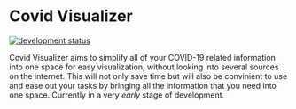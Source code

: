 # Covid Visualizer
[![development status](https://img.shields.io/badge/development%20status-prealpha-red.svg)](https://github.com/PracticalMetal/Covid-Visualizer)

Covid Visualizer aims to simplify all of your COVID-19 related information into one space for easy visualization, without looking into several sources on the internet. This will not only save time but will also be convinient to use and ease out your tasks by bringing all the information that you need into one space.
Currently in a very *early* stage of development.
